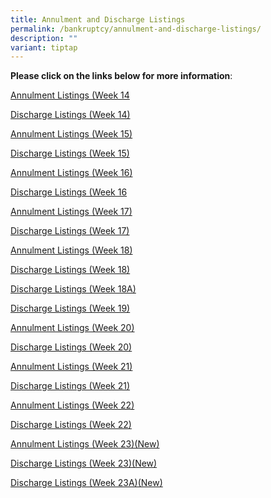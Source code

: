 ```yaml
---
title: Annulment and Discharge Listings
permalink: /bankruptcy/annulment-and-discharge-listings/
description: ""
variant: tiptap
---
```

<p><strong>Please click on the links below for more information</strong>:</p>
<p></p>
<p><a href="/files/Annulment &amp; Discharge Listings/Annulment_Listings__Week_14_.pdf" rel="noopener nofollow" target="_blank">Annulment Listings (Week 14</a>
</p>
<p><a href="/files/Annulment &amp; Discharge Listings/Discharge_Listings__Week_14_.pdf" rel="noopener nofollow" target="_blank">Discharge Listings (Week 14)</a>
</p>
<p><a href="/files/Annulment &amp; Discharge Listings/Annulment_Listings__Week_15_.pdf" rel="noopener nofollow" target="_blank">Annulment Listings (Week 15)</a>
</p>
<p><a href="/files/Annulment &amp; Discharge Listings/Discharge_Listings__Week_15_.pdf" rel="noopener nofollow" target="_blank">Discharge Listings (Week 15)</a>
</p>
<p><a href="/files/Annulment &amp; Discharge Listings/Annulment_Listings__Week_16_.pdf" rel="noopener nofollow" target="_blank">Annulment Listings (Week 16)</a>
</p>
<p><a href="/files/Annulment &amp; Discharge Listings/Discharge_Listings__Week_16_.pdf" rel="noopener nofollow" target="_blank">Discharge Listings (Week 16</a>
</p>
<p><a href="/files/Annulment &amp; Discharge Listings/Annulment_Listings__Week_17_.pdf" rel="noopener nofollow" target="_blank">Annulment Listings (Week 17)</a>
</p>
<p><a href="/files/Annulment &amp; Discharge Listings/Discharge_Listings__Week_17_.pdf" rel="noopener nofollow" target="_blank">Discharge Listings (Week 17)</a>
</p>
<p><a href="/files/Annulment &amp; Discharge Listings/Annulment_Listings__Week_18_.pdf" rel="noopener nofollow" target="_blank">Annulment Listings (Week 18)</a>
</p>
<p><a href="/files/Annulment &amp; Discharge Listings/Discharge_Listings__Week_18_.pdf" rel="noopener nofollow" target="_blank">Discharge Listings (Week 18)</a>
</p>
<p><a href="/files/Annulment &amp; Discharge Listings/Discharge_Listings__Week_18A_.pdf" rel="noopener nofollow" target="_blank">Discharge Listings (Week 18A)</a>
</p>
<p><a href="/files/Annulment &amp; Discharge Listings/Discharge_Listings__Week_19_.pdf" rel="noopener nofollow" target="_blank">Discharge Listings (Week 19)</a>
</p>
<p><a href="/files/Annulment &amp; Discharge Listings/Annulment_Listings__Week_20_.pdf" rel="noopener nofollow" target="_blank">Annulment Listings (Week 20)</a>
</p>
<p><a href="/files/Annulment &amp; Discharge Listings/Discharge_Listings__Week_20_.pdf" rel="noopener nofollow" target="_blank">Discharge Listings (Week 20)</a>
</p>
<p><a href="/files/Annulment &amp; Discharge Listings/Annulment_Listings__Week_21_.pdf" rel="noopener nofollow" target="_blank">Annulment Listings (Week 21)</a>
</p>
<p><a href="/files/Annulment &amp; Discharge Listings/Discharge_Listings__Week_21_.pdf" rel="noopener nofollow" target="_blank">Discharge Listings (Week 21)</a>
</p>
<p><a href="/files/Annulment &amp; Discharge Listings/Annulment_Listings__Week_22_.pdf" rel="noopener nofollow" target="_blank">Annulment Listings (Week 22)</a>
</p>
<p><a href="/files/Annulment &amp; Discharge Listings/Discharge_Listings__Week_22_.pdf" rel="noopener nofollow" target="_blank">Discharge Listings (Week 22)</a>
</p>
<p><a href="/files/Annulment &amp; Discharge Listings/Annulment_Listings__Week_23_.pdf" rel="noopener nofollow" target="_blank">Annulment Listings (Week 23)(New)</a>
</p>
<p><a href="/files/Annulment &amp; Discharge Listings/Discharge_Listings__Week_23_.pdf" rel="noopener nofollow" target="_blank">Discharge Listings (Week 23)(New)</a>
</p>
<p><a href="/files/Annulment &amp; Discharge Listings/Discharge_Listings__Week_23A_.pdf" rel="noopener nofollow" target="_blank">Discharge Listings (Week 23A)(New)</a>
</p>
<p></p>